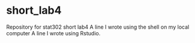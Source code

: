 # short_lab4
Repository for stat302 short lab4
A line I wrote using the shell on my local computer
A line I wrote using Rstudio.